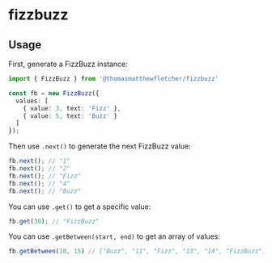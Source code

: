 # fizzbuzz

## Usage

First, generate a FizzBuzz instance:

```typescript
import { FizzBuzz } from '@thomasmatthewfletcher/fizzbuzz'

const fb = new FizzBuzz({
  values: [
    { value: 3, text: 'Fizz' },
    { value: 5, text: 'Buzz' }
  ]
});
```

Then use `.next()` to generate the next FizzBuzz value:

```typescript
fb.next(); // "1"
fb.next(); // "2"
fb.next(); // "Fizz"
fb.next(); // "4"
fb.next(); // "Buzz"
```

You can use `.get()` to get a specific value:

```typescript
fb.get(30); // "FizzBuzz"
```

You can use `.getBetween(start, end)` to get an array of values:

```typescript
fb.getBetween(10, 15) // ["Buzz", "11", "Fizz", "13", "14", "FizzBuzz"]
```
